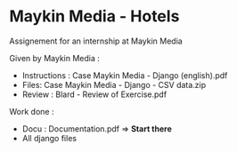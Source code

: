 # Maykin Media - Hotels
Assignement for an internship at Maykin Media

Given by Maykin Media :
- Instructions : Case Maykin Media - Django (english).pdf
- Files: Case Maykin Media - Django - CSV data.zip
- Review : Blard - Review of Exercise.pdf

Work done :
- Docu : Documentation.pdf => **Start there**
- All django files
